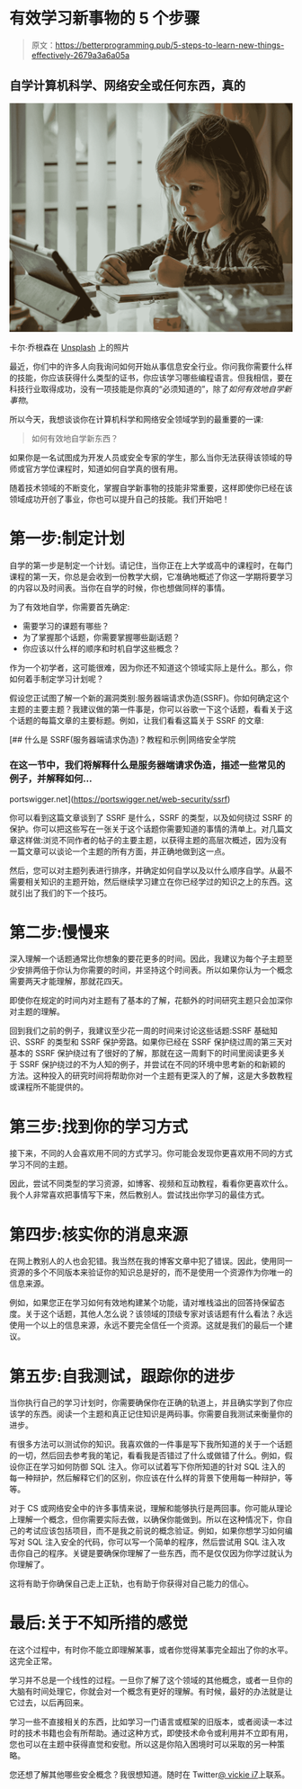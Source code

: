 # 有效学习新事物的 5 个步骤

> 原文：<https://betterprogramming.pub/5-steps-to-learn-new-things-effectively-2679a3a6a05a>

## 自学计算机科学、网络安全或任何东西，真的

![](img/d1913997f3e1fc4305b3f0aeea0ec833.png)

卡尔·乔根森在 [Unsplash](https://unsplash.com?utm_source=medium&utm_medium=referral) 上的照片

最近，你们中的许多人向我询问如何开始从事信息安全行业。你问我你需要什么样的技能，你应该获得什么类型的证书，你应该学习哪些编程语言。但我相信，要在科技行业取得成功，没有一项技能是你真的“必须知道的”，除了*如何有效地自学新事物*。

所以今天，我想谈谈你在计算机科学和网络安全领域学到的最重要的一课:

> 如何有效地自学新东西？

如果你是一名试图成为开发人员或安全专家的学生，那么当你无法获得该领域的导师或官方学位课程时，知道如何自学真的很有用。

随着技术领域的不断变化，掌握自学新事物的技能非常重要，这样即使你已经在该领域成功开创了事业，你也可以提升自己的技能。我们开始吧！

# 第一步:制定计划

自学的第一步是制定一个计划。请记住，当你正在上大学或高中的课程时，在每门课程的第一天，你总是会收到一份教学大纲，它准确地概述了你这一学期将要学习的内容以及时间表。当你在自学的时候，你也想做同样的事情。

为了有效地自学，你需要首先确定:

*   需要学习的课题有哪些？
*   为了掌握那个话题，你需要掌握哪些副话题？
*   你应该以什么样的顺序和时机自学这些概念？

作为一个初学者，这可能很难，因为你还不知道这个领域实际上是什么。那么，你如何着手制定学习计划呢？

假设您正试图了解一个新的漏洞类别:服务器端请求伪造(SSRF)。你如何确定这个主题的主要主题？我建议做的第一件事是，你可以谷歌一下这个话题，看看关于这个话题的每篇文章的主要标题。例如，让我们看看这篇关于 SSRF 的文章:

[](https://portswigger.net/web-security/ssrf) [## 什么是 SSRF(服务器端请求伪造)？教程和示例|网络安全学院

### 在这一节中，我们将解释什么是服务器端请求伪造，描述一些常见的例子，并解释如何…

portswigger.net](https://portswigger.net/web-security/ssrf) 

你可以看到这篇文章谈到了 SSRF 是什么，SSRF 的类型，以及如何绕过 SSRF 的保护。你可以把这些写在一张关于这个话题你需要知道的事情的清单上。对几篇文章这样做:浏览不同作者的帖子的主要主题，以获得主题的高层次概述，因为没有一篇文章可以谈论一个主题的所有方面，并正确地做到这一点。

然后，您可以对主题列表进行排序，并确定如何自学以及以什么顺序自学。从最不需要相关知识的主题开始，然后继续学习建立在你已经学过的知识之上的东西。这就引出了我们的下一个技巧。

# 第二步:慢慢来

深入理解一个话题通常比你想象的要花更多的时间。因此，我建议为每个子主题至少安排两倍于你认为你需要的时间，并坚持这个时间表。所以如果你认为一个概念需要两天才能理解，那就花四天。

即使你在规定的时间内对主题有了基本的了解，花额外的时间研究主题只会加深你对主题的理解。

回到我们之前的例子，我建议至少花一周的时间来讨论这些话题:SSRF 基础知识、SSRF 的类型和 SSRF 保护旁路。如果你已经在 SSRF 保护绕过周的第三天对基本的 SSRF 保护绕过有了很好的了解，那就在这一周剩下的时间里阅读更多关于 SSRF 保护绕过的不为人知的例子，并尝试在不同的环境中思考新的和新颖的方法。这种投入的研究时间将帮助你对一个主题有更深入的了解，这是大多数教程或课程所不能提供的。

# 第三步:找到你的学习方式

接下来，不同的人会喜欢用不同的方式学习。你可能会发现你更喜欢用不同的方式学习不同的主题。

因此，尝试不同类型的学习资源，如博客、视频和互动教程，看看你更喜欢什么。我个人非常喜欢把事情写下来，然后教别人。尝试找出你学习的最佳方式。

# 第四步:核实你的消息来源

在网上教别人的人也会犯错。我当然在我的博客文章中犯了错误。因此，使用同一资源的多个不同版本来验证你的知识总是好的，而不是使用一个资源作为你唯一的信息来源。

例如，如果您正在学习如何有效地构建某个功能，请对堆栈溢出的回答持保留态度。关于这个话题，其他人怎么说？该领域的顶级专家对该话题有什么看法？永远使用一个以上的信息来源，永远不要完全信任一个资源。这就是我们的最后一个建议。

# 第五步:自我测试，跟踪你的进步

当你执行自己的学习计划时，你需要确保你在正确的轨道上，并且确实学到了你应该学的东西。阅读一个主题和真正记住知识是两码事。你需要自我测试来衡量你的进步。

有很多方法可以测试你的知识。我喜欢做的一件事是写下我所知道的关于一个话题的一切，然后回去参考我的笔记，看看我是否错过了什么或做错了什么。例如，假设你正在学习如何防御 SQL 注入。你可以试着写下你所知道的针对 SQL 注入的每一种辩护，然后解释它们的区别，你应该在什么样的背景下使用每一种辩护，等等。

对于 CS 或网络安全中的许多事情来说，理解和能够执行是两回事。你可能从理论上理解一个概念，但你需要实际去做，以确保你能做到。所以在这种情况下，你自己的考试应该包括项目，而不是我之前说的概念验证。例如，如果你想学习如何编写对 SQL 注入安全的代码，你可以写一个简单的程序，然后尝试用 SQL 注入攻击你自己的程序。关键是要确保你理解了一些东西，而不是仅仅因为你学过就认为你理解了。

这将有助于你确保自己走上正轨，也有助于你获得对自己能力的信心。

# 最后:关于不知所措的感觉

在这个过程中，有时你不能立即理解某事，或者你觉得某事完全超出了你的水平。这完全正常。

学习并不总是一个线性的过程。一旦你了解了这个领域的其他概念，或者一旦你的大脑有时间处理它，你就会对一个概念有更好的理解。有时候，最好的办法就是让它过去，以后再回来。

学习一些不直接相关的东西，比如学习一门语言或框架的旧版本，或者阅读一本过时的技术书籍也会有所帮助。通过这种方式，即使技术命令或利用并不立即有用，您也可以在主题中获得直觉和安慰。所以这是你陷入困境时可以采取的另一种策略。

您还想了解其他哪些安全概念？我很想知道。随时在 Twitter[@ vickie i7](https://twitter.com/vickieli7)上联系。